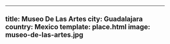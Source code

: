 ---
title: Museo De Las Artes
city: Guadalajara
country: Mexico
template: place.html
image: museo-de-las-artes.jpg
----
